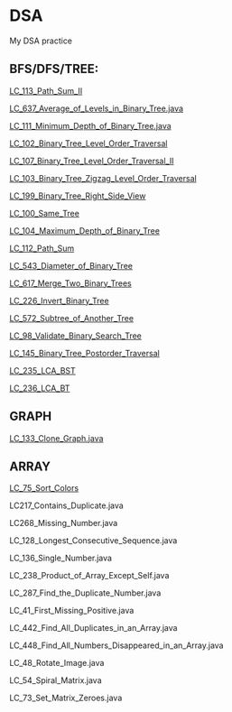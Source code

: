 # DSA
My DSA practice

## BFS/DFS/TREE:

[LC_113_Path_Sum_II](https://github.com/deepak8988/DSA/blob/main/LC_113_Path_Sum_II.java)

[LC_637_Average_of_Levels_in_Binary_Tree.java](https://github.com/deepak8988/DSA/blob/main/LC_637_Average_of_Levels_in_Binary_Tree.java)

[LC_111_Minimum_Depth_of_Binary_Tree.java](https://github.com/deepak8988/DSA/blob/main/LC_111_Minimum_Depth_of_Binary_Tree.java)

[LC_102_Binary_Tree_Level_Order_Traversal](https://github.com/deepak8988/DSA/blob/main/LC_102_Binary_Tree_Level_Order_Traversal.java)

[LC_107_Binary_Tree_Level_Order_Traversal_II](https://github.com/deepak8988/DSA/blob/main/LC_107_Binary_Tree_Level_Order_Traversal_II.java)

[LC_103_Binary_Tree_Zigzag_Level_Order_Traversal](https://github.com/deepak8988/DSA/blob/main/LC_103_Binary_Tree_Zigzag_Level_Order_Traversal.java)

[LC_199_Binary_Tree_Right_Side_View](https://github.com/deepak8988/DSA/blob/main/LC_199_Binary_Tree_Right_Side_View.java)

[LC_100_Same_Tree](https://github.com/deepak8988/DSA/blob/main/LC_100_Same_Tree.java)

[LC_104_Maximum_Depth_of_Binary_Tree](https://github.com/deepak8988/DSA/blob/main/LC_104_Maximum_Depth_of_Binary_Tree.java)

[LC_112_Path_Sum](https://github.com/deepak8988/DSA/blob/main/LC_112_Path_Sum.java)

[LC_543_Diameter_of_Binary_Tree](https://github.com/deepak8988/DSA/blob/main/LC_543_Diameter_of_Binary_Tree.java)

[LC_617_Merge_Two_Binary_Trees](https://github.com/deepak8988/DSA/blob/main/LC_617_Merge_Two_Binary_Trees.java)

[LC_226_Invert_Binary_Tree](https://github.com/deepak8988/DSA/blob/main/LC_226_Invert_Binary_Tree.java)

[LC_572_Subtree_of_Another_Tree](https://github.com/deepak8988/DSA/blob/main/LC_572_Subtree_of_Another_Tree.java)

[LC_98_Validate_Binary_Search_Tree](https://github.com/deepak8988/DSA/blob/main/LC_98_Validate_Binary_Search_Tree.java)

[LC_145_Binary_Tree_Postorder_Traversal](https://github.com/deepak8988/DSA/blob/main/LC_145_Binary_Tree_Postorder_Traversal.java)

[LC_235_LCA_BST](https://github.com/deepak8988/DSA/blob/main/LC_235_LCA_BST.java)

[LC_236_LCA_BT](https://github.com/deepak8988/DSA/blob/main/LC_236_LCA_BT.java)

## GRAPH
[LC_133_Clone_Graph.java](https://github.com/deepak8988/DSA/blob/main/LC_133_Clone_Graph.java)


## ARRAY
[LC_75_Sort_Colors](https://github.com/deepak8988/DSA/blob/main/LC_75_Sort_Colors.java)

LC217_Contains_Duplicate.java

LC268_Missing_Number.java

LC_128_Longest_Consecutive_Sequence.java

LC_136_Single_Number.java 

LC_238_Product_of_Array_Except_Self.java 

LC_287_Find_the_Duplicate_Number.java 

LC_41_First_Missing_Positive.java

LC_442_Find_All_Duplicates_in_an_Array.java 

LC_448_Find_All_Numbers_Disappeared_in_an_Array.java

LC_48_Rotate_Image.java

LC_54_Spiral_Matrix.java 

LC_73_Set_Matrix_Zeroes.java

